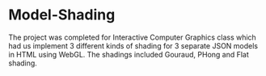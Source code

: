 # Model-Shading

The project was completed for Interactive Computer Graphics class which had us implement 3 different kinds of shading for 3 separate JSON models in HTML using WebGL. The shadings included Gouraud, PHong and Flat shading.
